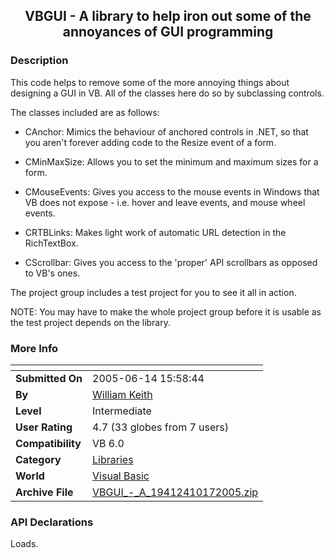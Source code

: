 ﻿<div align="center">

## VBGUI \- A library to help iron out some of the annoyances of GUI programming


</div>

### Description

This code helps to remove some of the more annoying things about designing a GUI in VB. All of the classes here do so by subclassing controls.

The classes included are as follows:

- CAnchor: Mimics the behaviour of anchored controls in .NET, so that you aren't forever adding code to the Resize event of a form.

- CMinMaxSize: Allows you to set the minimum and maximum sizes for a form.

- CMouseEvents: Gives you access to the mouse events in Windows that VB does not expose - i.e. hover and leave events, and mouse wheel events.

- CRTBLinks: Makes light work of automatic URL detection in the RichTextBox.

- CScrollbar: Gives you access to the 'proper' API scrollbars as opposed to VB's ones.

The project group includes a test project for you to see it all in action.

NOTE: You may have to make the whole project group before it is usable as the test project depends on the library.
 
### More Info
 


<span>             |<span>
---                |---
**Submitted On**   |2005-06-14 15:58:44
**By**             |[William Keith](https://github.com/Planet-Source-Code/PSCIndex/blob/master/ByAuthor/william-keith.md)
**Level**          |Intermediate
**User Rating**    |4.7 (33 globes from 7 users)
**Compatibility**  |VB 6\.0
**Category**       |[Libraries](https://github.com/Planet-Source-Code/PSCIndex/blob/master/ByCategory/libraries__1-49.md)
**World**          |[Visual Basic](https://github.com/Planet-Source-Code/PSCIndex/blob/master/ByWorld/visual-basic.md)
**Archive File**   |[VBGUI\_\-\_A\_19412410172005\.zip](https://github.com/Planet-Source-Code/william-keith-vbgui-a-library-to-help-iron-out-some-of-the-annoyances-of-gui-programming__1-62935/archive/master.zip)

### API Declarations

Loads.





